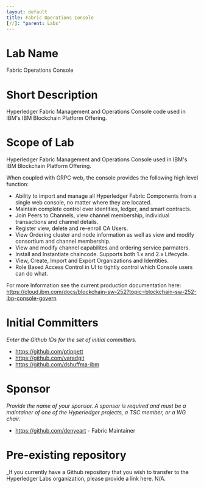 ```yaml
---
layout: default
title: Fabric Operations Console
[//]: "parent: Labs"
---
```

# Lab Name
Fabric Operations Console

# Short Description
Hyperledger Fabric Management and Operations Console code used in IBM's IBM Blockchain Platform Offering.

# Scope of Lab
Hyperledger Fabric Management and Operations Console used in IBM's IBM Blockchain Platform Offering.

When coupled with GRPC web, the console provides the following high level function:

- Ability to import and manage all Hyperledger Fabric Components from a single web console, no matter where they are located.
- Maintain complete control over identities, ledger, and smart contracts.
- Join Peers to Channels, view channel membership, individual transactions and channel details.
- Register view, delete and re-enroll CA Users.
- View Ordering cluster and node information as well as view and modify consortium and channel membership.
- View and modify channel capabilites and ordering service parmaters.
- Install and Instantiate chaincode.  Supports both 1.x and 2.x Lifecycle.
- View, Create, Import and Export Organizations and Identities.
- Role Based Access Control in UI to tightly control which Console users can do what.

For more Information see the current production documentation here: https://cloud.ibm.com/docs/blockchain-sw-252?topic=blockchain-sw-252-ibp-console-govern


# Initial Committers
_Enter the Github IDs for the set of initial committers._
- https://github.com/ptippett
- https://github.com/varadgit
- https://github.com/dshuffma-ibm

# Sponsor
_Provide the name of your sponsor. A sponsor is required and must be a maintainer of one of the Hyperledger projects, a TSC member, or a WG chair._
- https://github.com/denyeart  - Fabric Maintainer
# Pre-existing repository
_If you currently have a Github repository that you wish to transfer to the Hyperledger Labs organization, please provide a link here. N/A.
